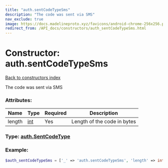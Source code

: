 ```yaml
---
title: "auth.sentCodeTypeSms"
description: "The code was sent via SMS"
nav_exclude: true
image: https://docs.madelineproto.xyz/favicons/android-chrome-256x256.png
redirect_from: /API_docs/constructors/auth_sentCodeTypeSms.html
---
```

# Constructor: auth.sentCodeTypeSms  
[Back to constructors index](/API_docs/constructors/index.md)



The code was sent via SMS

### Attributes:

| Name     |    Type       | Required | Description |
|----------|---------------|----------|-------------|
|length|[int](/API_docs/types/int.md) | Yes|Length of the code in bytes|



### Type: [auth.SentCodeType](/API_docs/types/auth.SentCodeType.md)


### Example:

```php
$auth_sentCodeTypeSms = ['_' => 'auth.sentCodeTypeSms', 'length' => int];
```  
